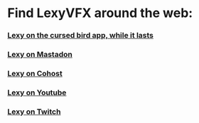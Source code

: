 # Find LexyVFX around the web:

### [Lexy on the cursed bird app, while it lasts](https://twitter.com/LexyVFX)

### [Lexy on Mastadon](https://slowest.network/@LexyVFX/)

### [Lexy on Cohost](https://cohost.org/lexyvfx)

### [Lexy on Youtube](https://youtube.com/lexyvfx)

### [Lexy on Twitch](https://twitch.tv/lexyvfx)
